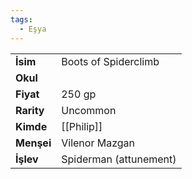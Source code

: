 ```yaml
---
tags:
  - Eşya
---  
```

  
|  |  |  
|---|---|  
| **İsim** | Boots of Spiderclimb|  
| **Okul** | |  
| **Fiyat** | 250 gp|  
| **Rarity** | Uncommon|  
| **Kimde** | [[Philip]]|  
| **Menşei** | Vilenor Mazgan|  
| **İşlev** | Spiderman (attunement)|  
